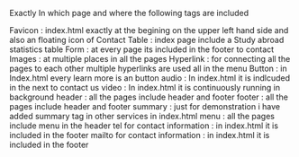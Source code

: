 Exactly In which page and where the following tags are included

Favicon : index.html exactly at the begining on the upper left hand side and also an floating icon of Contact
Table : index page include a Study abroad statistics table
Form : at every page its included in the footer to contact
Images : at multiple places in all the pages
Hyperlink : for connecting all the pages to each other multiple hyperlinks are used all in the menu
Button : in Index.html every learn more is an button
audio : In index.html it is indlcuded in the next to contact us
video : In index.html it is continuously running in background
header : all the pages include header and footer
footer : all the pages include header and footer
summary : just for demonstration i have added summary tag in other services in index.html
menu : all the pages include menu in the header
tel for contact information : in index.html it is included in the footer
mailto for contact information : in index.html it is included in the footer